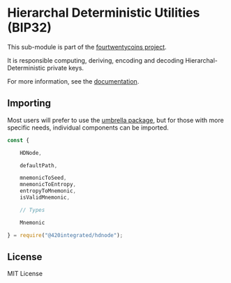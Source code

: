 Hierarchal Deterministic Utilities (BIP32)
==========================================

This sub-module is part of the [fourtwentycoins project](https://github.com/420integrated/fourtwentycoins.js).

It is responsible computing, deriving, encoding and decoding Hierarchal-Deterministic
private keys.

For more information, see the [documentation](https://420integrated.com/wiki/v5/api/utils/hdnode/).

Importing
---------

Most users will prefer to use the [umbrella package](https://www.npmjs.com/package/fourtwentycoins ),
but for those with more specific needs, individual components can be imported.

```javascript
const {

    HDNode,

    defaultPath,

    mnemonicToSeed,
    mnemonicToEntropy,
    entropyToMnemonic,
    isValidMnemonic,

    // Types

    Mnemonic

} = require("@420integrated/hdnode");
```


License
-------

MIT License
